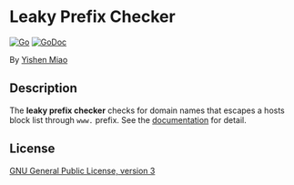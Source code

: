 # Leaky Prefix Checker

[![Go](https://github.com/mys721tx/lpc/actions/workflows/go.yml/badge.svg)](https://github.com/mys721tx/lpc/actions/workflows/go.yml)
[![GoDoc](https://godoc.org/github.com/mys721tx/lpc?status.svg)](https://godoc.org/github.com/mys721tx/lpc)

By [Yishen Miao](https://github.com/mys721tx)

## Description

The **leaky prefix checker** checks for domain names that escapes a hosts block
list through `www.` prefix. See the
[documentation](https://godoc.org/github.com/mys721tx/lpc) for detail.

## License

[GNU General Public License, version 3](http://www.gnu.org/licenses/gpl-3.0.html)
